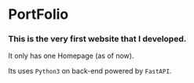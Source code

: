 # PortFolio

### This is the very first website that I developed.
It only has one Homepage (as of now).

Its uses `Python3` on back-end powered by `FastAPI`.

